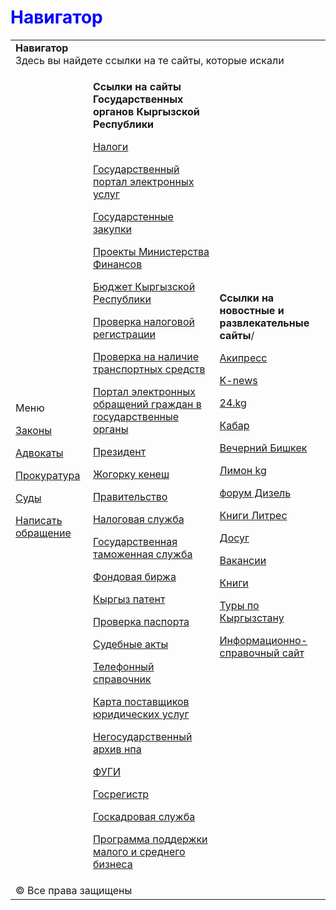 <!DOCTYPE html>
<html lang="ru" xml:lang="ru" xmlns="http://www.w3.org/1999/xhtml">
<head>
<meta charset="utf-8">
<meta name="viewport" content="width=device-width, initial-scale=1">
<link rel="stylesheet" 
	type="text/css" 
	href="style.css">
</head>
<body>
<h1  class="tab" style="color:blue"><b>Навигатор</b></h1>
<table class="td">
<tr>
<td colspan="3" class="header"><strong>Навигатор</strong><br>
Здесь вы найдете ссылки на те сайты, которые искали</td>
</tr>
<tr>
<td class="left_col">Меню<br/>
	<p><a href="http://cbd.minjust.gov.kg/" target="_blank"><span style="margin-left:0px;">Законы</span></a></p>
	<p><a href="http://www.advokatura.kg/kontakty" target="_blank"><span style="margin-left:0px;">Адвокаты</span></a></p>
	<p><a href="http://www.prokuror.kg/" target="_blank"><span style="margin-left:0px;">Прокуратура</span></a></p>
	<p><a href="http://www.sot.kg/" target="_blank"><span style="margin-left:0px;">Суды</span></a></p>
	<p><a href="visitkaframe1.html" target="_blank"><span style="margin-left:0px;">Написать обращение</span></a></p>
	<td class="center_col"> 
	<p title="нажмите, чтобы увидеть список"><span style="font-size:16px;"><strong>Ссылки на сайты Государственных органов Кыргызской Республики</strong></span></p>
	<p><a href="https://salyk.kg/" target="_blank"><span style="margin-left: 0px;">Налоги</span></a></p>
	<p><a href="https://portal.tunduk.kg/" target="_blank"><span style="margin-left: 0px;">Государственный портал электронных услуг</span></a></p>
	<p><a href="http://zakupki.gov.kg/" target="_blank"><span style="margin-left: 0px;">Государстенные закупки</span></a></p>
	<p><a href="http://www.projects.minfin.gov.kg/" target="_blank"><span style="margin-left: 0px;">Проекты Министерства Финансов</span></a></p>
	<p><a href="https://budget.okmot.kg/" target="_blank"><span style="margin-left: 0px;">Бюджет Кыргызской Республики</span></a></p>
	<p><a href="https://portal.srs.kg/ru/service/eform/62efff9d-4f04-4a36-bc16-d2975946639c" target="_blank"><span style="margin-left: 0px;">Проверка налоговой регистрации</span></a></p> 
	<p><a href="https://portal.srs.kg/ru/service/eform/62efff9d-4f04-4a36-bc16-d2975946639c" target="_blank"><span style="margin-left: 0px;">Проверка на наличие транспортных средств</span></a></p>
	<p><a href="http://www.kattar.kg/ru/" target="_blank"><span style="margin-left: 0px;">Портал электронных обращений граждан в государственные органы</span></a></p>
	<p><a href="http://www.president.kg" target="_blank"><span style="margin-left: 0px;">Президент</span></a></p>
	<p><a href="http://www.kenesh.kg" target="_blank"><span style="margin-left: 0px;">Жогорку кенеш</span></a></p>
	<p><a href="https://www.gov.kg" target="_blank"><span style="margin-left: 0px;">Правительство</span></a></p>
	<p><a href="https://www.sti.gov.kg/" target="_blank"><span style="margin-left: 0px;">Налоговая служба</span></a></p>
	<p><a href="http://www.customs.gov.kg/" target="_blank"><span style="margin-left: 0px;">Государственная таможенная служба</span></a></p>
	<p><a href="https://www.kse.kg/ru/PublicInfo" target="_blank"><span style="margin-left: 0px;">Фондовая биржа</span></a></p>
	<p><a href="http://base.patent.kg/" target="_blank"><span style="margin-left: 0px;">Кыргыз патент</span></a></p>
	<p><a href="https://portal.srs.kg/ru/service/eform/a05d2360-58a1-48f7-849b-7d886066d667"  target="_blank"><span style="margin-left: 0px;">Проверка паспорта</span></a></p>
	<p><a href="http://act.sot.kg/ru" target="_blank"><span style="margin-left: 0px;">Судебные акты</span></a></p>
	<p><a href="http://109.kt.kg" target="_blank"><span style="margin-left: 0px;">Телефонный справочник</span></a></p>
	<p><a href="http://legalmap.gov.kg/ru/" target="_blank"><span style="margin-left: 0px;">Карта поставщиков юридических услуг</span></a></p>
	<p><a href="https://online.toktom.kg/LogOn?ReturnUrl=%2fToktom%2fSearch%2fMainMenu" target="_blank"><span style="margin-left: 0px;">Негосударственный архив нпа</span></a></p>
	<p><a href="https://etp.okmot.kg/fugi/" target="_blank"><span style="margin-left: 0px;">ФУГИ</span></a></p> 
	<p><a href="https://grs.gov.kg/" target="_blank"><span style="margin-left: 0px;">Госрегистр</span></a></p>
	<p><a href="https://mkk.gov.kg/" target="_blank"><span style="margin-left: 0px;">Госкадровая служба</span></a></p>
	<p><a href="https://bpn.kg/" target="_blank"><span style="margin-left: 0px;">Программа поддержки малого и среднего бизнеса</span></a></p>
	</td>
<td class="center_col">
	<p><span style="margin-left: 0px;"><strong>Ссылки на новостные и развлекательные сайты</strong>/</span></p>
	<p><a href="https://akipress.org/" target="_blank"><span style="margin-left: 0px;">Акипресс</span></a></p>
	<p><a href="https://knews.kg/" target="_blank"><span style="margin-left: 0px;">K-news</span></a></p>
	<p><a href="https://24.kg/" target="_blank"><span style="margin-left: 0px;">24.kg</span></a></p>
	<p><a href="https://kabar.kg/" target="_blank"><span style="margin-left: 0px;">Кабар</span></a></p>
	<p><a href="https://vb.kg/" target="_blank"><span style="margin-left: 0px;">Вечерний Бишкек</span></a></p>
	<p><a href="https://limon.kg/" target="_blank"><span style="margin-left: 0px;">Лимон kg</span></a></p>
	<p><a href="https://diesel.elcat.kg/" target="_blank"><span style="margin-left: 0px;">форум Дизель</span></a></p>
	<p><a href="https://www.litres.ru/" target="_blank"><span style="margin-left: 0px;">Книги Литрес</span></a></p>
	<p><a href="https://dosug.kg/" target="_blank"><span style="margin-left: 0px;">Досуг</span></a></p>
	<p><a href="https://job.kg/" target="_blank"><span style="margin-left: 0px;">Вакансии</span></a></p>
	<p><a href="https://books.kg/" target="_blank"><span style="margin-left: 0px;">Книги</span></a></p>
	<p><a href="https://www.baibol.kg/ru" target="_blank"><span style="margin-left: 0px;">Туры по Кыргызстану</span></a></p>
	<p><a href="https://for.kg/" target="_blank"><span style="margin-left: 0px;">Информационно-справочный сайт</span></a></p>
	</td>
		<!--<td class="center_col">Ширина ячейки в данном случае зависит от величины монитора или размера окна браузера.</td>
<td class="right_col">Ссылки</td>--> 
</tr>
<tr>
<td colspan="3" class="footer">&copy; Все права защищены</td>
</tr>
</table> 
</body>
</html>
